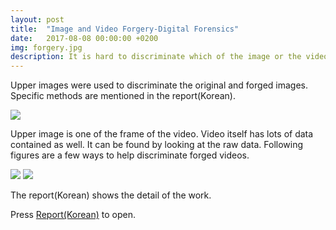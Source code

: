 ```yaml
---
layout: post
title:  "Image and Video Forgery-Digital Forensics"
date:   2017-08-08 00:00:00 +0200
img: forgery.jpg
description: It is hard to discriminate which of the image or the video is forged from our eyes. This work uses various information to find which of the image or the video is forged.
---
```


Upper images were used to discriminate the original and forged images. Specific methods are mentioned in the report(Korean).

![](forgery.jpg)

Upper image is one of the frame of the video. Video itself has lots of data contained as well. It can be found by looking at the raw data. Following figures are a few ways to help discriminate forged videos.

![](forgery2.jpg)
![](forgery3.jgp)

The report(Korean) shows the detail of the work.

Press [Report(Korean)](forgery.pdf) to open.